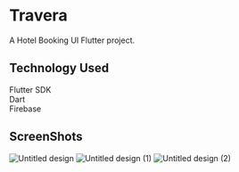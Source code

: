 # Travera

A Hotel Booking UI Flutter project.

## Technology Used

Flutter SDK\
Dart\
Firebase

## ScreenShots
![Untitled design](https://user-images.githubusercontent.com/76468176/223998821-7a074dd9-9b95-41dd-849d-af5f7c0ee1d5.png)
![Untitled design (1)](https://user-images.githubusercontent.com/76468176/223999708-4a163cf9-2a1c-48c2-9577-1a15cde9200e.png)
![Untitled design (2)](https://user-images.githubusercontent.com/76468176/224000238-0e74d720-e9d3-462d-b1df-85b82256e3e4.png)
